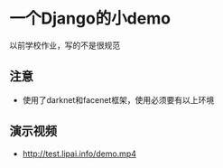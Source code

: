# 一个Django的小demo
以前学校作业，写的不是很规范

## 注意
* 使用了darknet和facenet框架，使用必须要有以上环境

## 演示视频
* http://test.lipai.info/demo.mp4
